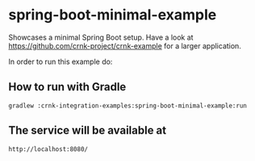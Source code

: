 # spring-boot-minimal-example

Showcases a minimal Spring Boot setup. Have a look at 
https://github.com/crnk-project/crnk-example for a larger application.

In order to run this example do:

## How to run with Gradle

	gradlew :crnk-integration-examples:spring-boot-minimal-example:run

## The service will be available at
 
 	http://localhost:8080/
